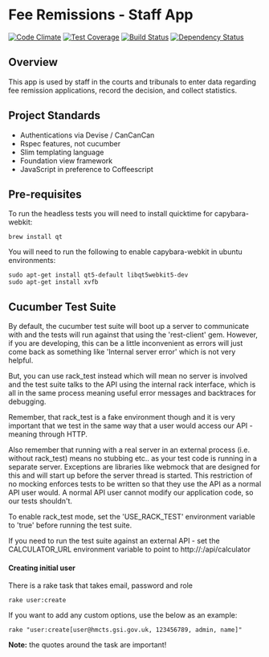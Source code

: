 # Fee Remissions - Staff App
[![Code Climate](https://codeclimate.com/github/ministryofjustice/fr-staffapp/badges/gpa.svg)](https://codeclimate.com/github/ministryofjustice/fr-staffapp) [![Test Coverage](https://codeclimate.com/github/ministryofjustice/fr-staffapp/badges/coverage.svg)](https://codeclimate.com/github/ministryofjustice/fr-staffapp/coverage?sort=covered_percent&sort_direction=asc) [![Build Status](https://travis-ci.org/ministryofjustice/fr-staffapp.svg?branch=master)](https://travis-ci.org/ministryofjustice/fr-staffapp) [![Dependency Status](https://gemnasium.com/badges/github.com/ministryofjustice/fr-staffapp.svg)](https://gemnasium.com/github.com/ministryofjustice/fr-staffapp)

## Overview

This app is used by staff in the courts and tribunals to enter data regarding fee remission applications,
record the decision, and collect statistics.

## Project Standards

- Authentications via Devise / CanCanCan
- Rspec features, not cucumber
- Slim templating language
- Foundation view framework
- JavaScript in preference to Coffeescript

## Pre-requisites
To run the headless tests you will need to install quicktime for capybara-webkit:
```
brew install qt
```
You will need to run the following to enable capybara-webkit in ubuntu environments:
```
sudo apt-get install qt5-default libqt5webkit5-dev
sudo apt-get install xvfb
```

## Cucumber Test Suite
By default, the cucumber test suite will boot up a server to communicate with and the tests will
run against that using the 'rest-client' gem.
However, if you are developing, this can be a little inconvenient as errors will just come back as something like 'Internal server error' which is not
very helpful.

But, you can use rack_test instead which will mean no server is involved and the test suite
talks to the API using the internal rack interface, which is all in the same process meaning useful
error messages and backtraces for debugging.

Remember, that rack_test is a fake environment though and it is very important that we test in the same way
that a user would access our API - meaning through HTTP.

Also remember that running with a real server in an external process (i.e. without rack_test) means no
stubbing etc.. as your test code is running in a separate server.  Exceptions are libraries like
webmock that are designed for this and will start up before the server thread is started.
This restriction of no mocking enforces tests to be written so that they use the API as a normal API user would.  A normal API user cannot modify our application code, so our tests shouldn't.

To enable rack_test mode, set the 'USE_RACK_TEST' environment variable to 'true' before running
the test suite.

If you need to run the test suite against an external API - set the CALCULATOR_URL environment variable to
point to http://<yourserver>:<yourport>/api/calculator

#### Creating initial user
There is a rake task that takes email, password and role

```
rake user:create
```

If you want to add any custom options, use the below as an example:

```
rake "user:create[user@hmcts.gsi.gov.uk, 123456789, admin, name]"
```
__Note:__ the quotes around the task are important!
